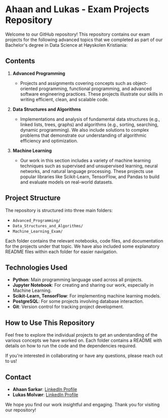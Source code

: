 # Ahaan and Lukas - Exam Projects Repository

Welcome to our GitHub repository! This repository contains our exam projects for the following advanced topics that we completed as part of our Bachelor's degree in Data Science at Høyskolen Kristiania:

## Contents

1. **Advanced Programming**
   - Projects and assignments covering concepts such as object-oriented programming, functional programming, and advanced software engineering practices. These projects illustrate our skills in writing efficient, clean, and scalable code.

2. **Data Structures and Algorithms**
   - Implementations and analysis of fundamental data structures (e.g., linked lists, trees, graphs) and algorithms (e.g., sorting, searching, dynamic programming). We also include solutions to complex problems that demonstrate our understanding of algorithmic efficiency and optimization.

3. **Machine Learning**
   - Our work in this section includes a variety of machine learning techniques such as supervised and unsupervised learning, neural networks, and natural language processing. These projects use popular libraries like Scikit-Learn, TensorFlow, and Pandas to build and evaluate models on real-world datasets.

## Project Structure

The repository is structured into three main folders:

- `Advanced_Programming/`
- `Data_Structures_and_Algorithms/`
- `Machine_Learning_Exam/`

Each folder contains the relevant notebooks, code files, and documentation for the projects under that topic. We have also included some explanatory README files within each folder for easier navigation.

## Technologies Used
- **Python**: Main programming language used across all projects.
- **Jupyter Notebook**: For creating and sharing our work, especially in Machine Learning.
- **Scikit-Learn, TensorFlow**: For implementing machine learning models.
- **PostgreSQL**: For some projects involving database interaction.
- **Git**: Version control for tracking project development.

## How to Use This Repository
Feel free to explore the individual projects to get an understanding of the various concepts we have worked on. Each folder contains a README with details on how to run the code and the dependencies required.

If you're interested in collaborating or have any questions, please reach out to us!

## Contact
- **Ahaan Sarkar**: [LinkedIn Profile](#)  
- **Lukas Molvær**: [LinkedIn Profile](#)

We hope you find our work insightful and engaging. Thank you for visiting our repository!

